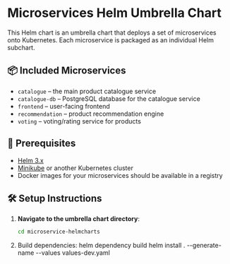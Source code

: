 # Microservices Helm Umbrella Chart

This Helm chart is an umbrella chart that deploys a set of microservices onto Kubernetes. Each microservice is packaged as an individual Helm subchart.

## 📦 Included Microservices

- `catalogue` – the main product catalogue service
- `catalogue-db` – PostgreSQL database for the catalogue service
- `frontend` – user-facing frontend
- `recommendation` – product recommendation engine
- `voting` – voting/rating service for products

## 🚀 Prerequisites

- [Helm 3.x](https://helm.sh/)
- [Minikube](https://minikube.sigs.k8s.io/) or another Kubernetes cluster
- Docker images for your microservices should be available in a registry

## 🛠 Setup Instructions

1. **Navigate to the umbrella chart directory**:
   ```bash
   cd microservice-helmcharts
2. Build dependencies:
helm dependency build
helm install . --generate-name --values values-dev.yaml

